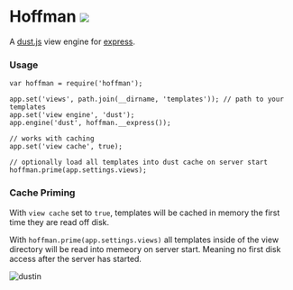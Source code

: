 # Hoffman [![](https://travis-ci.org/diffsky/hoffman.png)](https://travis-ci.org/diffsky/hoffman)

A [dust.js](https://github.com/linkedin/dustjs) view engine for [express](https://github.com/visionmedia/express).

### Usage

```
var hoffman = require('hoffman');

app.set('views', path.join(__dirname, 'templates')); // path to your templates
app.set('view engine', 'dust');
app.engine('dust', hoffman.__express());

// works with caching
app.set('view cache', true);

// optionally load all templates into dust cache on server start
hoffman.prime(app.settings.views);
```

### Cache Priming

With `view cache` set to `true`, templates will be cached in memory the first time they are read off disk.

With `hoffman.prime(app.settings.views)` all templates inside of the view directory
will be read into memeory on server start. Meaning no first disk access after the server has started.

![dustin](https://raw.github.com/wiki/diffsky/hoffman/hoffman.jpg)
